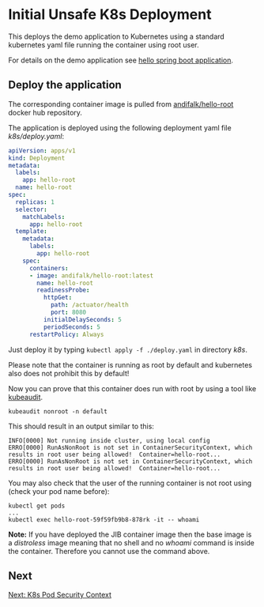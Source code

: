 # Initial Unsafe K8s Deployment

This deploys the demo application to Kubernetes using a standard kubernetes yaml file
running the container using root user.

For details on the demo application see [hello spring boot application](../step1-hello-spring-boot).
  
## Deploy the application

The corresponding container image is pulled 
from [andifalk/hello-root](https://cloud.docker.com/repository/registry-1.docker.io/andifalk/hello-root) docker hub repository.

The application is deployed using the following deployment yaml file _k8s/deploy.yaml_:

```yaml
apiVersion: apps/v1
kind: Deployment
metadata:
  labels:
    app: hello-root
  name: hello-root
spec:
  replicas: 1
  selector:
    matchLabels:
      app: hello-root
  template:
    metadata:
      labels:
        app: hello-root
    spec:
      containers:
      - image: andifalk/hello-root:latest
        name: hello-root
        readinessProbe:
          httpGet:
            path: /actuator/health
            port: 8080
          initialDelaySeconds: 5
          periodSeconds: 5
      restartPolicy: Always
```

Just deploy it by typing ```kubectl apply -f ./deploy.yaml``` in directory _k8s_.

Please note that the container is running as root by default and kubernetes
also does not prohibit this by default!

Now you can prove that this container does run with root by using a tool like [kubeaudit](https://github.com/Shopify/kubeaudit).

```shell
kubeaudit nonroot -n default
```

This should result in an output similar to this:

```shell
INFO[0000] Not running inside cluster, using local config
ERRO[0000] RunAsNonRoot is not set in ContainerSecurityContext, which results in root user being allowed!  Container=hello-root...
ERRO[0000] RunAsNonRoot is not set in ContainerSecurityContext, which results in root user being allowed!  Container=hello-root...
```

You may also check that the user of the running container is not root using (check your pod name before):

```shell
kubectl get pods
...
kubectl exec hello-root-59f59fb9b8-878rk -it -- whoami
```

__Note:__ If you have deployed the JIB container image then the base image is a _distroless_ image meaning that
no shell and no _whoami_ command is inside the container. Therefore you cannot use the command above.

## Next

[Next: K8s Pod Security Context](../step6-pod-security-context)
